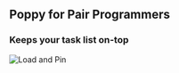 ## Poppy for Pair Programmers 
### Keeps your task list on-top

![Load and Pin](./load-and-pin.png)
